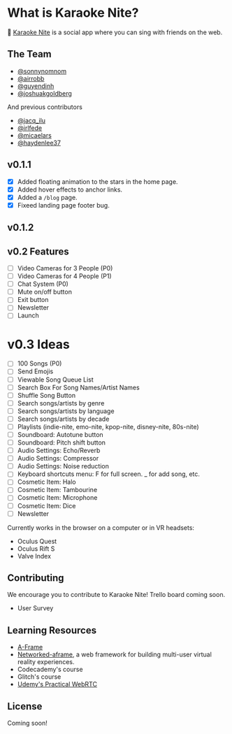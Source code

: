 # What is Karaoke Nite?

🔮 [Karaoke Nite](https://karaokenite.co) is a social app where you can sing with friends on the web.

## The Team

- [@sonnynomnom](https://twitter.com/sonnynomnom)
- [@airrobb](https://github.com/airrobb)
- [@guyendinh](https://www.linkedin.com/in/guyendinh)
- [@joshuakgoldberg](https://twitter.com/JoshuaKGoldberg)

And previous contributors

- [@jacq_ilu](https://twitter.com/jackieis_online)
- [@irlfede](https://twitter.com/irlfede)
- [@micaelars](https://www.behance.net/micaelars)
- [@haydenlee37](https://twitter.com/HaydenLee37)

## v0.1.1

- [x] Added floating animation to the stars in the home page.
- [x] Added hover effects to anchor links.
- [x] Added a `/blog` page.
- [x] Fixeed landing page footer bug.

## v0.1.2

## v0.2 Features

- [ ] Video Cameras for 3 People (P0)
- [ ] Video Cameras for 4 People (P1)
- [ ] Chat System (P0)
- [ ] Mute on/off button
- [ ] Exit button
- [ ] Newsletter
- [ ] Launch

# v0.3 Ideas

- [ ] 100 Songs (P0)
- [ ] Send Emojis
- [ ] Viewable Song Queue List
- [ ] Search Box For Song Names/Artist Names
- [ ] Shuffle Song Button
- [ ] Search songs/artists by genre
- [ ] Search songs/artists by language
- [ ] Search songs/artists by decade
- [ ] Playlists (indie-nite, emo-nite, kpop-nite, disney-nite, 80s-nite)
- [ ] Soundboard: Autotune button
- [ ] Soundboard: Pitch shift button
- [ ] Audio Settings: Echo/Reverb
- [ ] Audio Settings: Compressor
- [ ] Audio Settings: Noise reduction
- [ ] Keyboard shortcuts menu: F for full screen. _ for add song, etc.
- [ ] Cosmetic Item: Halo
- [ ] Cosmetic Item: Tambourine
- [ ] Cosmetic Item: Microphone
- [ ] Cosmetic Item: Dice
- [ ] Newsletter

Currently works in the browser on a computer or in VR headsets:

- Oculus Quest
- Oculus Rift S
- Valve Index

## Contributing

We encourage you to contribute to Karaoke Nite! Trello board coming soon.

- User Survey

## Learning Resources

- [A-Frame](https://aframe.io)
- [Networked-aframe](https://github.com/networked-aframe/networked-aframe), a web framework for building multi-user virtual reality experiences.
- Codecademy's course
- Glitch's course
- [Udemy's Practical WebRTC](https://www.udemy.com/course/practical-webrtc-a-complete-webrtc-bootcamp-for-beginners/)

## License

Coming soon!
